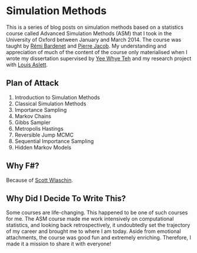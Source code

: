 # Simulation Methods

This is a series of blog posts on simulation methods based on a statistics course called Advanced Simulation Methods (ASM) that I took in the University of Oxford between January and March 2014. The course was taught by [Rémi Bardenet](http://rbardenet.github.io/) and [Pierre Jacob](https://sites.google.com/site/pierrejacob/). My understanding and appreciation of much of the content of the course only materialised when I wrote my dissertation supervised by [Yee Whye Teh](https://www.stats.ox.ac.uk/~teh/) and my research project with [Louis Aslett](http://www.louisaslett.com/).

## Plan of Attack

1. Introduction to Simulation Methods
2. Classical Simulation Methods
3. Importance Sampling
4. Markov Chains
5. Gibbs Sampler
6. Metropolis Hastings
7. Reversible Jump MCMC
8. Sequential Importance Sampling
9. Hidden Markov Models

## Why F#?

Because of [Scott Wlaschin](https://fsharpforfunandprofit.com/).

## Why Did I Decide To Write This?

Some courses are life-changing. This happened to be one of such courses for me. The ASM course made me work intensively on computational statistics, and looking back retrospectively, it undoubtedly set the trajectory of my career and brought me to where I am today. Aside from emotional attachments, the course was good fun and extremely enriching. Therefore, I made it a mission to share it with everyone!
